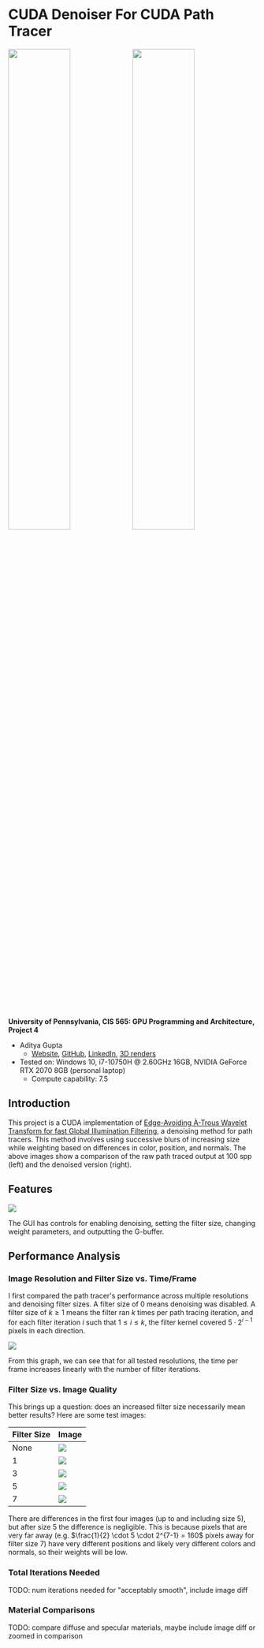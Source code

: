 # CUDA Denoiser For CUDA Path Tracer

<img src="img/renders/cornell_ceil_regular_100spp.png" width="50%" /><img src="img/renders/cornell_ceil_denoised_filter5_100spp.png" width="50%" />

**University of Pennsylvania, CIS 565: GPU Programming and Architecture, Project 4**

* Aditya Gupta
  * [Website](http://adityag1.com/), [GitHub](https://github.com/AdityaGupta1), [LinkedIn](https://www.linkedin.com/in/aditya-gupta1/), [3D renders](https://www.instagram.com/sdojhaus/)
* Tested on: Windows 10, i7-10750H @ 2.60GHz 16GB, NVIDIA GeForce RTX 2070 8GB (personal laptop)
  * Compute capability: 7.5

## Introduction

This project is a CUDA implementation of [Edge-Avoiding À-Trous Wavelet Transform for fast Global Illumination Filtering](https://jo.dreggn.org/home/2010_atrous.pdf), a denoising method for path tracers. This method involves using successive blurs of increasing size while weighting based on differences in color, position, and normals. The above images show a comparison of the raw path traced output at 100 spp (left) and the denoised version (right).

## Features

![](img/renders/gui.png)

The GUI has controls for enabling denoising, setting the filter size, changing weight parameters, and outputting the G-buffer.

## Performance Analysis

### Image Resolution and Filter Size vs. Time/Frame

I first compared the path tracer's performance across multiple resolutions and denoising filter sizes. A filter size of 0 means denoising was disabled. A filter size of $k \geq 1$ means the filter ran $k$ times per path tracing iteration, and for each filter iteration $i$ such that $1 \leq i \leq k$, the filter kernel covered $5 \cdot 2^{i - 1}$ pixels in each direction.

![](img/charts/image_res_filter_size.png)

From this graph, we can see that for all tested resolutions, the time per frame increases linearly with the number of filter iterations.

### Filter Size vs. Image Quality

This brings up a question: does an increased filter size necessarily mean better results? Here are some test images:

| Filter Size | Image |
|-------------|-------|
| None        | ![](img/renders/cornell_ceil_regular_100spp.png) |
| 1           | ![](img/renders/cornell_ceil_denoised_filter1_100spp.png) |
| 3           | ![](img/renders/cornell_ceil_denoised_filter3_100spp.png) |
| 5           | ![](img/renders/cornell_ceil_denoised_filter5_100spp.png) |
| 7           | ![](img/renders/cornell_ceil_denoised_filter7_100spp.png) |

There are differences in the first four images (up to and including size 5), but after size 5 the difference is negligible. This is because pixels that are very far away (e.g. $\frac{1}{2} \cdot 5 \cdot 2^{7-1} = 160$ pixels away for filter size 7) have very different positions and likely very different colors and normals, so their weights will be low.

### Total Iterations Needed

TODO: num iterations needed for "acceptably smooth", include image diff

### Material Comparisons

TODO: compare diffuse and specular materials, maybe include image diff or zoomed in comparison
